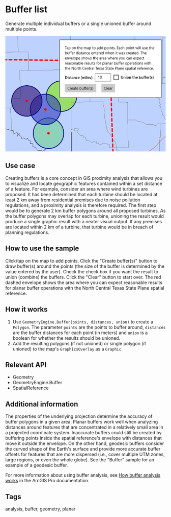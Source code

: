 # Buffer list

Generate multiple individual buffers or a single unioned buffer around multiple points.

![screenshot](BufferList.jpg)

## Use case

Creating buffers is a core concept in GIS proximity analysis that allows you to visualize and locate geographic features contained within a set distance of a feature. For example, consider an area where wind turbines are proposed. It has been determined that each turbine should be located at least 2 km away from residential premises due to noise pollution regulations, and a proximity analysis is therefore required. The first step would be to generate 2 km buffer polygons around all proposed turbines. As the buffer polygons may overlap for each turbine, unioning the result would produce a single graphic result with a neater visual output. If any premises are located within 2 km of a turbine, that turbine would be in breach of planning regulations. 

## How to use the sample

Click/tap on the map to add points. Click the "Create buffer(s)" button to draw buffer(s) around the points (the size of the buffer is determined by the value entered by the user). Check the check box if you want the result to union (combine) the buffers. Click the "Clear" button to start over. The red dashed envelope shows the area where you can expect reasonable results for planar buffer operations with the North Central Texas State Plane spatial reference.

## How it works

1. Use `GeometryEngine.Buffer(points, distances, union)` to create a `Polygon`. The parameter `points` are the points to buffer around, `distances` are the buffer distances for each point (in meters) and `union` is a boolean for whether the results should be unioned.
2. Add the resulting polygons (if not unioned) or single polygon (if unioned) to the map's `GraphicsOverlay` as a `Graphic`.

## Relevant API

* Geometry
* GeometryEngine.Buffer
* SpatialReference

## Additional information

The properties of the underlying projection determine the accuracy of buffer polygons in a given area. Planar buffers work well when analyzing distances around features that are concentrated in a relatively small area in a projected coordinate system. Inaccurate buffers could still be created by buffering points inside the spatial reference's envelope with distances that move it outside the envelope. On the other hand, geodesic buffers consider the curved shape of the Earth's surface and provide more accurate buffer offsets for features that are more dispersed (i.e., cover multiple UTM zones, large regions, or even the whole globe). See the "Buffer" sample for an example of a geodesic buffer.

For more information about using buffer analysis, see [How buffer analysis works](https://pro.arcgis.com/en/pro-app/tool-reference/analysis/how-buffer-analysis-works.htm) in the ArcGIS Pro documentation.

## Tags

analysis, buffer, geometry, planar

